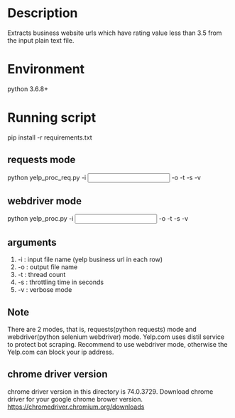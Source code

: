 # Description
Extracts business website urls which have rating value less than 3.5 from the input plain text file.

# Environment
python 3.6.8+

# Running script
pip install -r requirements.txt

## requests mode
python yelp_proc_req.py -i <input file name> -o <output file name> -t <thread count> -s <throttle seconds> -v

## webdriver mode
python yelp_proc.py -i <input file name> -o <output file name> -t <thread count> -s <throttle seconds> -v

## arguments
1. -i : input file name (yelp business url in each row)
2. -o : output file name
3. -t : thread count
4. -s : throttling time in seconds
5. -v : verbose mode

## Note
There are 2 modes, that is, requests(python requests) mode and webdriver(python selenium webdriver) mode.
Yelp.com uses distil service to protect bot scraping.
Recommend to use webdriver mode, otherwise the Yelp.com can block your ip address.

## chrome driver version
chrome driver version in this directory is 74.0.3729.
Download chrome driver for your google chrome brower version.
https://chromedriver.chromium.org/downloads